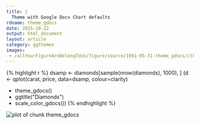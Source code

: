 ```yaml
---
title: |
  Theme with Google Docs Chart defaults
rdname: theme_gdocs
date: 2015-10-22
output: html_document
layout: article
category: ggthemes
images:
 - /allYourFigureAreBelongToUs/figure/source/1991-05-31-theme_gdocs//theme_gdocs-1.png
---
```





{% highlight r %}
dsamp <- diamonds[sample(nrow(diamonds), 1000), ]
(d <- qplot(carat, price, data=dsamp, colour=clarity)
 + theme_gdocs()
 + ggtitle("Diamonds")
 + scale_color_gdocs())
{% endhighlight %}

![plot of chunk theme_gdocs](/allYourFigureAreBelongToUs/figure/source/1991-05-31-theme_gdocs/theme_gdocs-1.png) 
